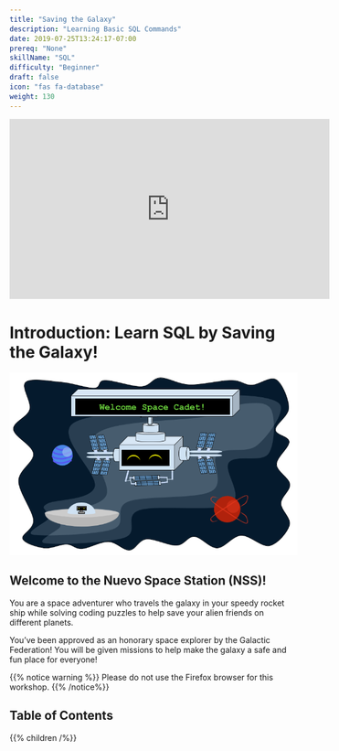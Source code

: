 ```yaml
---
title: "Saving the Galaxy"
description: "Learning Basic SQL Commands"
date: 2019-07-25T13:24:17-07:00
prereq: "None"
skillName: "SQL"
difficulty: "Beginner"
draft: false
icon: "fas fa-database"
weight: 130
---
```

<!-- Link to sql image drive: https://drive.google.com/drive/folders/0ADAbCQbzZCAFUk9PVA -->
<p style="text-align: center;"><iframe width="560" height="315" src="https://www.youtube.com/embed/oFfaxcxBkUQ" title="YouTube video player" frameborder="0" allow="accelerometer; autoplay; clipboard-write; encrypted-media; gyroscope; picture-in-picture" allowfullscreen></iframe></p>

# Introduction: Learn SQL by Saving the Galaxy!

![Galaxy](media/Galaxy.png)

## Welcome to the Nuevo Space Station (NSS)! 

You are a space adventurer who travels the galaxy in your speedy rocket ship while solving coding puzzles to help save your alien friends on different planets.
 
You’ve been approved as an honorary space explorer by the Galactic Federation! You will be given missions to help make the galaxy a safe and fun place for everyone!

{{% notice warning %}}
Please do not use the Firefox browser for this workshop.
{{% /notice%}}

## Table of Contents

{{% children /%}}
